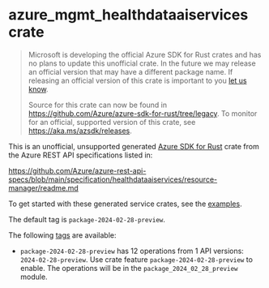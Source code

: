 # azure_mgmt_healthdataaiservices crate

> Microsoft is developing the official Azure SDK for Rust crates and has no plans to update this unofficial crate.
> In the future we may release an official version that may have a different package name.
> If releasing an official version of this crate is important to you [let us know](https://github.com/Azure/azure-sdk-for-rust/issues/new/choose).
>
> Source for this crate can now be found in <https://github.com/Azure/azure-sdk-for-rust/tree/legacy>.
> To monitor for an official, supported version of this crate, see <https://aka.ms/azsdk/releases>.

This is an unofficial, unsupported generated [Azure SDK for Rust](https://github.com/Azure/azure-sdk-for-rust/tree/legacy) crate from the Azure REST API specifications listed in:

https://github.com/Azure/azure-rest-api-specs/blob/main/specification/healthdataaiservices/resource-manager/readme.md

To get started with these generated service crates, see the [examples](https://github.com/Azure/azure-sdk-for-rust/blob/legacy/services/README.md#examples).

The default tag is `package-2024-02-28-preview`.

The following [tags](https://github.com/Azure/azure-sdk-for-rust/blob/legacy/services/tags.md) are available:

- `package-2024-02-28-preview` has 12 operations from 1 API versions: `2024-02-28-preview`. Use crate feature `package-2024-02-28-preview` to enable. The operations will be in the `package_2024_02_28_preview` module.